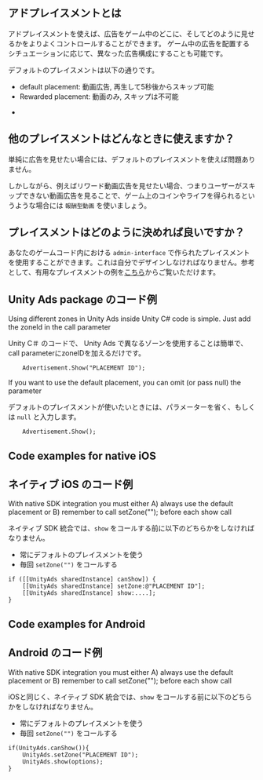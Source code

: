 ## アドプレイスメントとは

アドプレイスメントを使えば、広告をゲーム中のどこに、そしてどのように見せるかをよりよくコントロールすることができます。
ゲーム中の広告を配置するシチュエーションに応じて、異なった広告構成にすることも可能です。

デフォルトのプレイスメントは以下の通りです。

* default placement: 動画広告, 再生して5秒後からスキップ可能
* Rewarded placement: 動画のみ, スキップは不可能
* ~~~Picture only placement: 動画広告が収まらない場所のための、画像のみのプレイスメント~~~

## 他のプレイスメントはどんなときに使えますか？

単純に広告を見せたい場合には、デフォルトのプレイスメントを使えば問題ありません。

しかしながら、例えばリワード動画広告を見せたい場合、つまりユーザーがスキップできない動画広告を見ることで、ゲーム上のコインやライフを得られるというような場合には `報酬型動画` を使いましょう。

## プレイスメントはどのように決めれば良いですか？

あなたのゲームコード内における `admin-interface` で作られたプレイスメントを使用することができます。これは自分でデザインしなければなりません。参考として、有用なプレイスメントの例を[こちら](https://github.com/Applifier/unity-ads/wiki/Downloads)からご覧いただけます。

## Unity Ads package のコード例

Using different zones in Unity Ads inside Unity C# code is simple. Just add the zoneId in the call parameter

Unity C＃ のコードで、 Unity Ads で異なるゾーンを使用することは簡単で、call parameterにzoneIDを加えるだけです。

```
    Advertisement.Show("PLACEMENT ID");
```

If you want to use the default placement, you can omit (or pass null) the parameter

デフォルトのプレイスメントが使いたいときには、パラメーターを省く、もしくは `null` と入力します。

```
    Advertisement.Show();
```


## Code examples for native iOS 

## ネイティブ iOS のコード例

With native SDK integration you must either A) always use the default placement or B) remember to call setZone(""); before each show call

ネイティブ SDK 統合では、`show` をコールする前に以下のどちらかをしなければなりません。
 
- 常にデフォルトのプレイスメントを使う
- 毎回 `setZone("")` をコールする



```
if ([[UnityAds sharedInstance] canShow]) {
    [[UnityAds sharedInstance] setZone:@"PLACEMENT ID"];
    [[UnityAds sharedInstance] show:....];
}
```

## Code examples for Android 

## Android のコード例

With native SDK integration you must either A) always use the default placement or B) remember to call setZone(""); before each show call

iOSと同じく、ネイティブ SDK 統合では、`show` をコールする前に以下のどちらかをしなければなりません。
 
- 常にデフォルトのプレイスメントを使う
- 毎回 `setZone("")` をコールする

```
if(UnityAds.canShow()){
    UnityAds.setZone("PLACEMENT ID");
    UnityAds.show(options);
}
```


